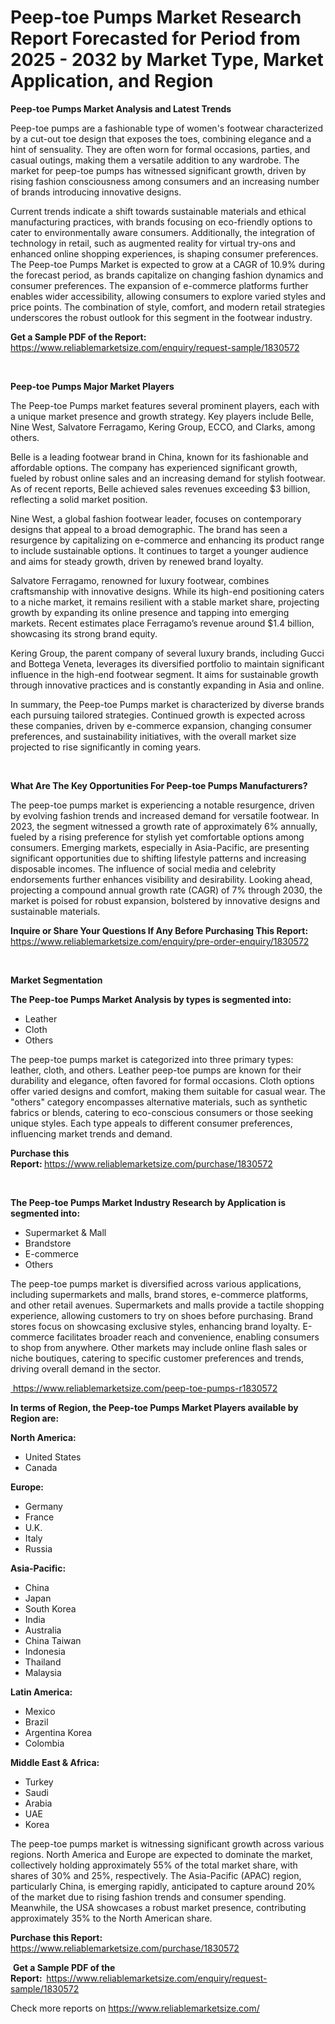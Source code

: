<p><h1>Peep-toe Pumps Market Research Report Forecasted for Period from 2025 -  2032 by Market Type, Market Application, and Region</h1></p><p><strong>Peep-toe Pumps Market Analysis and Latest Trends</strong></p>
<p><p>Peep-toe pumps are a fashionable type of women's footwear characterized by a cut-out toe design that exposes the toes, combining elegance and a hint of sensuality. They are often worn for formal occasions, parties, and casual outings, making them a versatile addition to any wardrobe. The market for peep-toe pumps has witnessed significant growth, driven by rising fashion consciousness among consumers and an increasing number of brands introducing innovative designs. </p><p>Current trends indicate a shift towards sustainable materials and ethical manufacturing practices, with brands focusing on eco-friendly options to cater to environmentally aware consumers. Additionally, the integration of technology in retail, such as augmented reality for virtual try-ons and enhanced online shopping experiences, is shaping consumer preferences. The Peep-toe Pumps Market is expected to grow at a CAGR of 10.9% during the forecast period, as brands capitalize on changing fashion dynamics and consumer preferences. The expansion of e-commerce platforms further enables wider accessibility, allowing consumers to explore varied styles and price points. The combination of style, comfort, and modern retail strategies underscores the robust outlook for this segment in the footwear industry.</p></p>
<p><strong>Get a Sample PDF of the Report:&nbsp;</strong> <a href="https://www.reliablemarketsize.com/enquiry/request-sample/1830572?utm_campaign=2297&utm_medium=2&utm_source=Github&utm_content=ia&utm_term=09022025&utm_id=peep-toe-pumps">https://www.reliablemarketsize.com/enquiry/request-sample/1830572</a></p>
<p>&nbsp;</p>
<p><strong>Peep-toe Pumps Major Market Players</strong></p>
<p><p>The Peep-toe Pumps market features several prominent players, each with a unique market presence and growth strategy. Key players include Belle, Nine West, Salvatore Ferragamo, Kering Group, ECCO, and Clarks, among others.</p><p>Belle is a leading footwear brand in China, known for its fashionable and affordable options. The company has experienced significant growth, fueled by robust online sales and an increasing demand for stylish footwear. As of recent reports, Belle achieved sales revenues exceeding $3 billion, reflecting a solid market position.</p><p>Nine West, a global fashion footwear leader, focuses on contemporary designs that appeal to a broad demographic. The brand has seen a resurgence by capitalizing on e-commerce and enhancing its product range to include sustainable options. It continues to target a younger audience and aims for steady growth, driven by renewed brand loyalty.</p><p>Salvatore Ferragamo, renowned for luxury footwear, combines craftsmanship with innovative designs. While its high-end positioning caters to a niche market, it remains resilient with a stable market share, projecting growth by expanding its online presence and tapping into emerging markets. Recent estimates place Ferragamo’s revenue around $1.4 billion, showcasing its strong brand equity.</p><p>Kering Group, the parent company of several luxury brands, including Gucci and Bottega Veneta, leverages its diversified portfolio to maintain significant influence in the high-end footwear segment. It aims for sustainable growth through innovative practices and is constantly expanding in Asia and online.</p><p>In summary, the Peep-toe Pumps market is characterized by diverse brands each pursuing tailored strategies. Continued growth is expected across these companies, driven by e-commerce expansion, changing consumer preferences, and sustainability initiatives, with the overall market size projected to rise significantly in coming years.</p></p>
<p>&nbsp;</p>
<p><strong>What Are The Key Opportunities For Peep-toe Pumps Manufacturers?</strong></p>
<p><p>The peep-toe pumps market is experiencing a notable resurgence, driven by evolving fashion trends and increased demand for versatile footwear. In 2023, the segment witnessed a growth rate of approximately 6% annually, fueled by a rising preference for stylish yet comfortable options among consumers. Emerging markets, especially in Asia-Pacific, are presenting significant opportunities due to shifting lifestyle patterns and increasing disposable incomes. The influence of social media and celebrity endorsements further enhances visibility and desirability. Looking ahead, projecting a compound annual growth rate (CAGR) of 7% through 2030, the market is poised for robust expansion, bolstered by innovative designs and sustainable materials.</p></p>
<p><strong>Inquire or Share Your Questions If Any Before Purchasing This Report:</strong> <a href="https://www.reliablemarketsize.com/enquiry/pre-order-enquiry/1830572?utm_campaign=2297&utm_medium=2&utm_source=Github&utm_content=ia&utm_term=09022025&utm_id=peep-toe-pumps">https://www.reliablemarketsize.com/enquiry/pre-order-enquiry/1830572</a></p>
<p>&nbsp;</p>
<p><strong>Market Segmentation</strong></p>
<p><strong>The Peep-toe Pumps Market Analysis by types is segmented into:</strong></p>
<p><ul><li>Leather</li><li>Cloth</li><li>Others</li></ul></p>
<p><p>The peep-toe pumps market is categorized into three primary types: leather, cloth, and others. Leather peep-toe pumps are known for their durability and elegance, often favored for formal occasions. Cloth options offer varied designs and comfort, making them suitable for casual wear. The "others" category encompasses alternative materials, such as synthetic fabrics or blends, catering to eco-conscious consumers or those seeking unique styles. Each type appeals to different consumer preferences, influencing market trends and demand.</p></p>
<p><strong>Purchase this Report:&nbsp;</strong><a href="https://www.reliablemarketsize.com/purchase/1830572?utm_campaign=2297&utm_medium=2&utm_source=Github&utm_content=ia&utm_term=09022025&utm_id=peep-toe-pumps">https://www.reliablemarketsize.com/purchase/1830572</a></p>
<p>&nbsp;</p>
<p><strong>The Peep-toe Pumps Market Industry Research by Application is segmented into:</strong></p>
<p><ul><li>Supermarket & Mall</li><li>Brandstore</li><li>E-commerce</li><li>Others</li></ul></p>
<p><p>The peep-toe pumps market is diversified across various applications, including supermarkets and malls, brand stores, e-commerce platforms, and other retail avenues. Supermarkets and malls provide a tactile shopping experience, allowing customers to try on shoes before purchasing. Brand stores focus on showcasing exclusive styles, enhancing brand loyalty. E-commerce facilitates broader reach and convenience, enabling consumers to shop from anywhere. Other markets may include online flash sales or niche boutiques, catering to specific customer preferences and trends, driving overall demand in the sector.</p></p>
<p><a href="https://www.reliablemarketsize.com/peep-toe-pumps-r1830572?utm_campaign=2297&utm_medium=2&utm_source=Github&utm_content=ia&utm_term=09022025&utm_id=peep-toe-pumps">&nbsp;https://www.reliablemarketsize.com/peep-toe-pumps-r1830572</a></p>
<p><strong>In terms of Region, the Peep-toe Pumps Market Players available by Region are:</strong></p>
<p>
    <p> <strong> North America: </strong>
        <ul>
            <li>United States</li>
            <li>Canada</li>
        </ul>
        </p> 
    <p> <strong> Europe: </strong>
        <ul>
            <li>Germany</li>
            <li>France</li>
            <li>U.K.</li>
            <li>Italy</li>
            <li>Russia</li>
        </ul>
        </p> 
    <p> <strong> Asia-Pacific: </strong>
        <ul>
            <li>China</li>
            <li>Japan</li>
            <li>South Korea</li>
            <li>India</li>
            <li>Australia</li>
            <li>China Taiwan</li>
            <li>Indonesia</li>
            <li>Thailand</li>
            <li>Malaysia</li>
        </ul>
        </p> 
    <p> <strong> Latin America: </strong>
        <ul>
            <li>Mexico</li>
            <li>Brazil</li>
            <li>Argentina Korea</li>
            <li>Colombia</li>
        </ul>
        </p> 
    <p> <strong> Middle East & Africa: </strong>
        <ul>
            <li>Turkey</li>
            <li>Saudi</li>
            <li>Arabia</li>
            <li>UAE</li>
            <li>Korea</li>
        </ul>
    </p>
    </p>
<p><p>The peep-toe pumps market is witnessing significant growth across various regions. North America and Europe are expected to dominate the market, collectively holding approximately 55% of the total market share, with shares of 30% and 25%, respectively. The Asia-Pacific (APAC) region, particularly China, is emerging rapidly, anticipated to capture around 20% of the market due to rising fashion trends and consumer spending. Meanwhile, the USA showcases a robust market presence, contributing approximately 35% to the North American share.</p></p>
<p><strong>Purchase this Report: </strong><a href="https://www.reliablemarketsize.com/purchase/1830572?utm_campaign=2297&utm_medium=2&utm_source=Github&utm_content=ia&utm_term=09022025&utm_id=peep-toe-pumps">https://www.reliablemarketsize.com/purchase/1830572</a></p>
<p>&nbsp;<strong>Get a Sample PDF of the Report:&nbsp;&nbsp;</strong><a href="https://www.reliablemarketsize.com/enquiry/request-sample/1830572?utm_campaign=2297&utm_medium=2&utm_source=Github&utm_content=ia&utm_term=09022025&utm_id=peep-toe-pumps">https://www.reliablemarketsize.com/enquiry/request-sample/1830572</a></p>
<p><strong></strong></p>
<p>Check more reports on <a href="https://www.reliablemarketsize.com/?utm_campaign=2297&utm_medium=2&utm_source=Github&utm_content=ia&utm_term=09022025&utm_id=peep-toe-pumps">https://www.reliablemarketsize.com/</a></p>